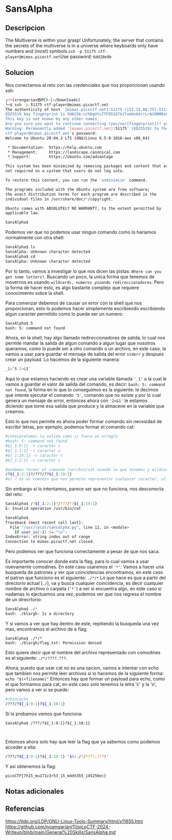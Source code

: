 # SansAlpha

## Descripcion
The Multiverse is within your grasp! Unfortunately, the server that contains the secrets of the multiverse is in a universe where keyboards only have numbers and (most) symbols.`ssh -p 51175 ctf-player@mimas.picoctf.net`Use password: `6dd28e9b`

## Solucion
Nos conectamos al reto con las credenciales que nos proporcionan usando ssh:
```sh
┌──(xrengariox㉿PC)-[~/Downloads]
└─$ ssh -p 51175 ctf-player@mimas.picoctf.net
The authenticity of host '[mimas.picoctf.net]:51175 ([52.15.88.75]:51175)' can't be established.
ED25519 key fingerprint is SHA256:n/hDgUtuTTF85Id7k2fxmHvb6rrLrACHNM6xLZ46AqQ.
This key is not known by any other names.
Are you sure you want to continue connecting (yes/no/[fingerprint])? yes
Warning: Permanently added '[mimas.picoctf.net]:51175' (ED25519) to the list of known hosts.
ctf-player@mimas.picoctf.net's password: 
Welcome to Ubuntu 20.04.3 LTS (GNU/Linux 6.5.0-1016-aws x86_64)

 * Documentation:  https://help.ubuntu.com
 * Management:     https://landscape.canonical.com
 * Support:        https://ubuntu.com/advantage

This system has been minimized by removing packages and content that are
not required on a system that users do not log into.

To restore this content, you can run the 'unminimize' command.

The programs included with the Ubuntu system are free software;
the exact distribution terms for each program are described in the
individual files in /usr/share/doc/*/copyright.

Ubuntu comes with ABSOLUTELY NO WARRANTY, to the extent permitted by
applicable law.

SansAlpha$  
```

Podemos ver que no podemos usar ningun comando como lo hariamos normalmente con otra shell:
```sh
SansAlpha$ ls
SansAlpha: Unknown character detected
SansAlpha$ cd
SansAlpha: Unknown character detected
```
Por lo tanto, vamos a investigar lo que nos dicen las pistas: `Where can you get some letters?`.
Buscando un poco, la unica forma que tenemos de movernos es usando `wildcards, numeros yusando redireccionadores`. Pero la forma de hacer esto, es algo bastante complejo que requiere conocimiento sobre la shell.

Para comenzar debemos de causar un error con la shell que nos proporcionan, esto lo podemos hacer simplemente escribiendo escribiendo algun caracter permitido como lo puede ser un numero:
```sh
SansAlpha$ 5
bash: 5: command not found
```
Ahora, en la shell, hay algo llamado redireccionadores de salida, lo cual nos permite mandar la salida de algun comando a algun lugar que nosotros queramos, como lo puede ser a otro comando o un archivo, en este caso, la vamos a usar para guardar el mensaje de salida del error `stderr` y despues crear un payload. Lo hacemos de la siguiente manera:
```sh
_1=`5 2>&1`
```
Aqui lo que estamos haciendo es crear una variable llamada `'_1'` a la cual le vamos a guardar el valor de salida del comando, es decir:
`bash: 5: command not found`, la forma en lo que lo conseguimos es la siguiente: le decimos que intente ejecutar el comando `'5'`, comando que no existe y por lo cual genera un mensaje de error,  entonces ahora con `'2>&1'` le estamos diciendo que tome esa salida que produce y la almacene en la variable que creamos.

Esto lo que nos permite es ahora poder formar comando sin necesidad de escribir letras, por ejemplo, podemos formar el comando cat:
```sh
#interpretamos la salida como si fuera un arreglo
#bash: 5: command not found
#${_1:9:1} -> caracter c
#${_1:1:1} -> caracter a
#${_1:19:1} -> caracter t
#${_1:2:1} -> caracter s

#podemos formar el comando /usr/bin/cat usando lo que tenemos y wildcards asi:
/?${_1:2:1}?/???/??${_1:19:1}
#el ? es un comodin que nos permite representar cualquier caracter, util para buscar patrones. 
```

Sin embargo si lo intentamos, parece ser que no funciona, nos desconecta del reto:
```sh
SansAlpha$ /?${_1:2:1}?/???/??${_1:19:1}
E: Invalid operation /usr/bin/cat

SansAlpha$ 
Traceback (most recent call last):
  File "/usr/local/sansalpha.py", line 12, in <module>
    if user_in[-1] != "\n":
IndexError: string index out of range
Connection to mimas.picoctf.net closed.
```

Pero podemos ver que funciona correctamente a pesar de que nos saca.

Es importante conocer donde esta la flag, para lo cual vamos a usar nuevamente comodines. En este caso usaremos el `'*'`:
Vamos a hacer una busqueda de patrones y ver que coincidencias encontramos, en este caso el patron que funciono es el siguiente: `./*/*`
Lo que hace es que a partir del directorio actual (`./`), va y busca cualquier coincidencia, es decir cualquier nombre de archivo o carpeta (`'*'`)  a ver si encuentra algo, en este caso si nadamas lo ejectuamos una vez, podemos ver que nos regresa el nombre de un direcrtorio:
```sh
SansAlpha$ ./*
bash: ./blargh: Is a directory
```
Y si vamos a ver que hay dentro de este, repitiendo la busqueda una vez mas, encontramos el archivo de a flag;
```
SansAlpha$ ./*/*
bash: ./blargh/flag.txt: Permission denied
```
Esto quiere decir que el nombre del archivo representado con comodines es el siguiente:
`./*/????.???`.

Ahora, puesto que usar cat no es una opcion, vamos a intentar con echo que tambien nos permite leer archivos si lo hacemos de la siguiente forma:
`echo "$(<filename)"`
Entonces hay que formar un payload para echo, como el que formamos para cat, en este caso solo tenemos la letra 'c' y la 'o', pero vamos a ver si se puede:
```sh
#/bin/echo
/???/?${_1:9:1}?${_1:10:1}
```

Si lo probamos vemos que funciona:
```
SansAlpha$ /???/?${_1:9:1}?${_1:10:1}



```

Entonces ahora solo hay que leer la flag que ya sabemos como podemos acceder a ella:
```sh
/???/?${_1:9:1}?${_1:10:1} "$(<./*/????.???)"
```

Y asi obtenemos la flag:
```flag
picoCTF{7h15_mu171v3r53_15_m4dn355_145256ec}
```

## Notas adicionales

## Referencias

https://tldp.org/LDP/GNU-Linux-Tools-Summary/html/x11655.htm
https://github.com/noamgariani11/picoCTF-2024-Writeup/blob/main/General%20Skills/SansAlpha.md
